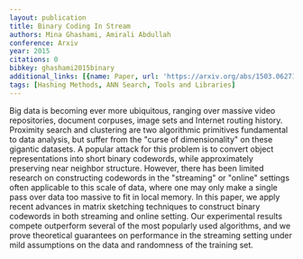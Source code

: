 ```yaml
---
layout: publication
title: Binary Coding In Stream
authors: Mina Ghashami, Amirali Abdullah
conference: Arxiv
year: 2015
citations: 0
bibkey: ghashami2015binary
additional_links: [{name: Paper, url: 'https://arxiv.org/abs/1503.06271'}]
tags: [Hashing Methods, ANN Search, Tools and Libraries]
---
```

Big data is becoming ever more ubiquitous, ranging over massive video
repositories, document corpuses, image sets and Internet routing history.
Proximity search and clustering are two algorithmic primitives fundamental to
data analysis, but suffer from the "curse of dimensionality" on these gigantic
datasets. A popular attack for this problem is to convert object
representations into short binary codewords, while approximately preserving
near neighbor structure. However, there has been limited research on
constructing codewords in the "streaming" or "online" settings often applicable
to this scale of data, where one may only make a single pass over data too
massive to fit in local memory.
  In this paper, we apply recent advances in matrix sketching techniques to
construct binary codewords in both streaming and online setting. Our
experimental results compete outperform several of the most popularly used
algorithms, and we prove theoretical guarantees on performance in the streaming
setting under mild assumptions on the data and randomness of the training set.